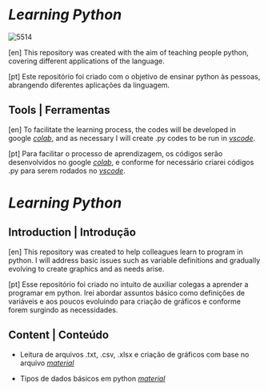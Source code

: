 # *Learning* *Python*

![5514](https://user-images.githubusercontent.com/74414640/190219462-c0db72f8-8cd5-4c93-8ef6-529448653e11.jpg)

[en]
This repository was created with the aim of teaching people python, covering different applications of the language.

[pt]
Este repositório foi criado com o objetivo de ensinar python às pessoas, abrangendo diferentes aplicações da linguagem.


## Tools | Ferramentas

[en]
To facilitate the learning process, the codes will be developed in google [*colab*](https://colab.research.google.com/?utm_source=scs-index), and as necessary I will create .py codes to be run in [*vscode*](https://code.visualstudio.com/).

[pt]
Para facilitar o processo de aprendizagem, os códigos serão desenvolvidos no google [*colab*](https://colab.research.google.com/?utm_source=scs-index), e conforme for necessário criarei códigos .py para serem rodados no [*vscode*](https://code.visualstudio.com/).


# *Learning* *Python*

## Introduction | Introdução

[en]
This repository was created to help colleagues learn to program in python. I will address basic issues such as variable definitions and gradually evolving to create graphics and as needs arise.


[pt]
Esse repositório foi criado no intuito de auxiliar colegas a aprender a programar em python. Irei abordar assuntos básico como definições de variáveis e aos poucos evoluindo para criação de gráficos e conforme forem surgindo as necessidades.


## Content | Conteúdo

* Leitura de arquivos .txt, .csv, .xlsx e criação de gráficos com base no arquivo [*material*](https://github.com/vinicius-mattoso/LearningPython/blob/a249459050399ecf02e86d903f126eefbf1303af/Tutorial_Leitura_de_arquivo_e_grafico.ipynb)

* Tipos de dados básicos em python [*material*](https://github.com/vinicius-mattoso/LearningPython/blob/a249459050399ecf02e86d903f126eefbf1303af/Tutorial_Python_data_types.ipynb)